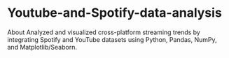 # Youtube-and-Spotify-data-analysis
About Analyzed and visualized cross-platform streaming trends by integrating Spotify and YouTube datasets using Python, Pandas, NumPy, and Matplotlib/Seaborn.
